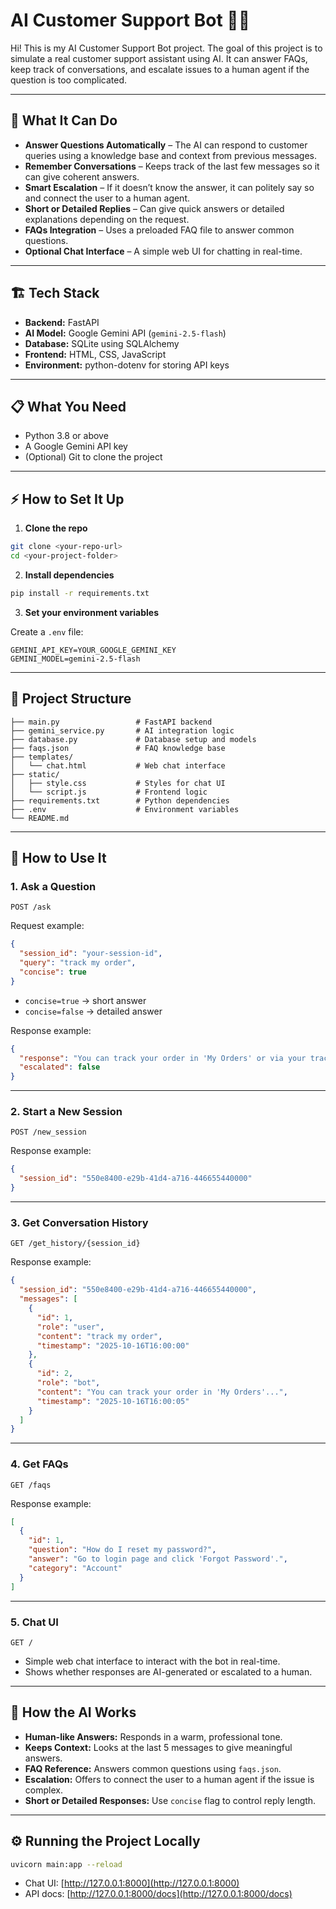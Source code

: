# AI Customer Support Bot 🤖💬

Hi! This is my AI Customer Support Bot project. The goal of this project is to simulate a real customer support assistant using AI. It can answer FAQs, keep track of conversations, and escalate issues to a human agent if the question is too complicated.

---

## 🌟 What It Can Do

* **Answer Questions Automatically** – The AI can respond to customer queries using a knowledge base and context from previous messages.
* **Remember Conversations** – Keeps track of the last few messages so it can give coherent answers.
* **Smart Escalation** – If it doesn’t know the answer, it can politely say so and connect the user to a human agent.
* **Short or Detailed Replies** – Can give quick answers or detailed explanations depending on the request.
* **FAQs Integration** – Uses a preloaded FAQ file to answer common questions.
* **Optional Chat Interface** – A simple web UI for chatting in real-time.

---

## 🏗️ Tech Stack

* **Backend:** FastAPI
* **AI Model:** Google Gemini API (`gemini-2.5-flash`)
* **Database:** SQLite using SQLAlchemy
* **Frontend:** HTML, CSS, JavaScript
* **Environment:** python-dotenv for storing API keys

---

## 📋 What You Need

* Python 3.8 or above
* A Google Gemini API key
* (Optional) Git to clone the project

---

## ⚡ How to Set It Up

1. **Clone the repo**

```bash
git clone <your-repo-url>
cd <your-project-folder>
```

2. **Install dependencies**

```bash
pip install -r requirements.txt
```

3. **Set your environment variables**

Create a `.env` file:

```env
GEMINI_API_KEY=YOUR_GOOGLE_GEMINI_KEY
GEMINI_MODEL=gemini-2.5-flash
```

---

## 📁 Project Structure

```
├── main.py                 # FastAPI backend
├── gemini_service.py       # AI integration logic
├── database.py             # Database setup and models
├── faqs.json               # FAQ knowledge base
├── templates/
│   └── chat.html           # Web chat interface
├── static/
│   ├── style.css           # Styles for chat UI
│   └── script.js           # Frontend logic
├── requirements.txt        # Python dependencies
├── .env                    # Environment variables
└── README.md
```

---

## 📡 How to Use It

### 1. Ask a Question

```
POST /ask
```

Request example:

```json
{
  "session_id": "your-session-id",
  "query": "track my order",
  "concise": true
}
```

* `concise=true` → short answer
* `concise=false` → detailed answer

Response example:

```json
{
  "response": "You can track your order in 'My Orders' or via your tracking email.",
  "escalated": false
}
```

---

### 2. Start a New Session

```
POST /new_session
```

Response example:

```json
{
  "session_id": "550e8400-e29b-41d4-a716-446655440000"
}
```

---

### 3. Get Conversation History

```
GET /get_history/{session_id}
```

Response example:

```json
{
  "session_id": "550e8400-e29b-41d4-a716-446655440000",
  "messages": [
    {
      "id": 1,
      "role": "user",
      "content": "track my order",
      "timestamp": "2025-10-16T16:00:00"
    },
    {
      "id": 2,
      "role": "bot",
      "content": "You can track your order in 'My Orders'...",
      "timestamp": "2025-10-16T16:00:05"
    }
  ]
}
```

---

### 4. Get FAQs

```
GET /faqs
```

Response example:

```json
[
  {
    "id": 1,
    "question": "How do I reset my password?",
    "answer": "Go to login page and click 'Forgot Password'.",
    "category": "Account"
  }
]
```

---

### 5. Chat UI

```
GET /
```

* Simple web chat interface to interact with the bot in real-time.
* Shows whether responses are AI-generated or escalated to a human.

---

## 🧠 How the AI Works

* **Human-like Answers:** Responds in a warm, professional tone.
* **Keeps Context:** Looks at the last 5 messages to give meaningful answers.
* **FAQ Reference:** Answers common questions using `faqs.json`.
* **Escalation:** Offers to connect the user to a human agent if the issue is complex.
* **Short or Detailed Responses:** Use `concise` flag to control reply length.

---

## ⚙️ Running the Project Locally

```bash
uvicorn main:app --reload
```

* Chat UI: [http://127.0.0.1:8000](http://127.0.0.1:8000)
* API docs: [http://127.0.0.1:8000/docs](http://127.0.0.1:8000/docs)


